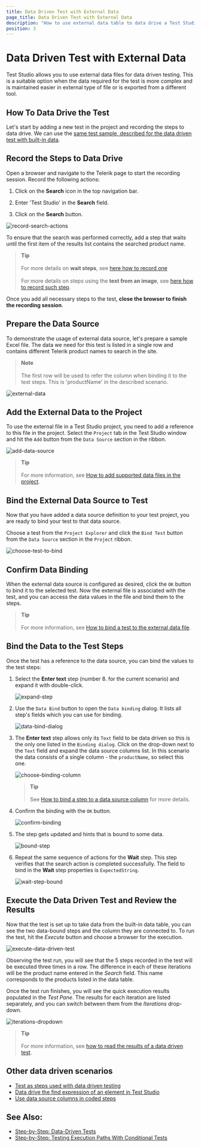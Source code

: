 ```yaml
---
title: Data Driven Test with External Data
page_title: Data Driven Test with External Data
description: "How to use external data table to data drive a Test Studio test? Bind a test to external data source. Data drive test using an excel sheet. Data drive test using XML file. Data drive test using database. Data drive test using SCV file. "
position: 3
---
```

# Data Driven Test with External Data

Test Studio allows you to use external data files for data driven testing. This is a suitable option when the data required for the test is more complex and is maintained easier in external type of file or is exported from a different tool.

## How To Data Drive the Test

Let's start by adding a new test in the project and recording the steps to data drive. We can use the <a href="/automated-tests/data-drive-test/local-data-driven-test" target="_blank">same test sample, described for the data driven test with built-in data</a>.

## Record the Steps to Data Drive

Open a browser and navigate to the Telerik page to start the recording session. Record the following actions:

1. Click on the __Search__ icon in the top navigation bar.

1. Enter 'Test Studio' in the __Search__ field.

1. Click on the __Search__ button.

![record-search-actions](/img/automated-tests/data-drive-test/local-data-driven-test/record-search-actions.png)

To ensure that the search was performed correctly, add a step that waits until the first item of the results list contains the searched product name.

> __Tip__
><br>
><br>
> For more details on __wait steps__, see <a href="/features/recorder/advanced-recording-tools/element-steps/verifications/wait" target="_blank">here how to record one</a>
><br>
><br>
> For more details on steps using the __text from an image__, see <a href="/features/recorder/advanced-recording-tools/element-steps/verifications/text-from-image" target="_blank">here how to record such step</a>.

Once you add all necessary steps to the test, __close the browser to finish the recording session__.

## Prepare the Data Source

To demonstrate the usage of external data source, let's prepare a sample Excel file. The data we need for this test is listed in a single row and contains different Telerik product names to search in the site.

> __Note__
><br>
><br>
The first row will be used to refer the column when binding it to the test steps. This is 'productName' in the described scenario.

![external-data](/img/automated-tests/data-drive-test/external-data-driven-test/external-data.png)

## Add the External Data to the Project

To use the external file in a Test Studio project, you need to add a reference to this file in the project. Select the `Project` tab in the Test Studio window and hit the `Add` button from the `Data Source` section in the ribbon.

![add-data-source](/img/automated-tests/data-drive-test/bind-test-data-source/add-data-source.png)

> __Tip__
><br>
><br>
> For more information, see <a href="/features/data-driven-testing/add-data-source" target="_blank">How to add supported data files in the project</a>.

## Bind the External Data Source to Test

Now that you have added a data source definition to your test project, you are ready to bind your test to that data source.

Choose a test from the `Project Explorer` and click the `Bind Test` button from the `Data Source` section in the `Project` ribbon.

![choose-test-to-bind](/img/automated-tests/data-drive-test/bind-test-data-source/choose-test-to-bind.png)

## Confirm Data Binding

When the external data source is configured as desired, click the `OK` button to bind it to the selected test. Now the external file is associated with the test, and you can access the data values in the file and bind them to the steps.

> __Tip__
><br>
><br>
> For more information, see <a href="/features/data-driven-testing/bind-test-data-source" target="_blank">How to bind a test to the external data file</a>.

## Bind the Data to the Test Steps

Once the test has a reference to the data source, you can bind the values to the test steps:

1. Select the __Enter text__ step (number 8. for the current scenario) and expand it with double-click. 

    ![expand-step](/img/automated-tests/data-drive-test/local-data-driven-test/expand-step.png)

1. Use the `Data Bind` button to open the `Data binding` dialog. It lists all step's fields which you can use for binding. 

    ![data-bind-dialog](/img/automated-tests/data-drive-test/local-data-driven-test/data-bind-dialog.png)

1. The __Enter text__ step allows only its `Text` field to be data driven so this is the only one listed in the `Binding dialog`. Click on the drop-down next to the  `Text` field and expand the data source columns list. In this scenario the data consists of a single column - the `productName`, so select this one.

    ![choose-binding-column](/img/automated-tests/data-drive-test/local-data-driven-test/choose-binding-column.png)

    > __Tip__
    ><br>
    ><br>
    > See <a href="/features/data-driven-testing/attach-columns-input-values" target="_blank">How to bind a step to a data source column</a> for more details.

1. Confirm the binding with the `OK` button. 

    ![confirm-binding](/img/automated-tests/data-drive-test/local-data-driven-test/confirm-binding.png)

1. The step gets updated and hints that is bound to some data. 

    ![bound-step](/img/automated-tests/data-drive-test/local-data-driven-test/bound-step.png)

1. Repeat the same sequence of actions for the __Wait__ step. This step verifies that the search action is completed successfully. The field to bind in the __Wait__ step properties is `ExpectedString`.

    ![wait-step-bound](/img/automated-tests/data-drive-test/local-data-driven-test/wait-step-bound.png)

## Execute the Data Driven Test and Review the Results

Now that the test is set up to take data from the built-in data table, you can see the two data-bound steps and the column they are connected to. To run the test, hit the _Execute_ button and choose a browser for the execution.

![execute-data-driven-test](/img/automated-tests/data-drive-test/local-data-driven-test/execute-data-driven-test.png)

Observing the test run, you will see that the 5 steps recorded in the test will be executed three times in a row. The difference in each of these iterations will be the product name entered in the _Search_ field. This name corresponds to the products listed in the data table.

Once the test run finishes, you will see the quick execution results populated in the _Test Pane_. The results for each iteration are listed separately, and you can switch between them from the _Iterations_ drop-down.

![iterations-dropdown](/img/automated-tests/data-drive-test/local-data-driven-test/iterations-dropdown.png)

> __Tip__
><br>
><br>
> For more information, see <a href="/automated-tests/data-drive-test/ddt-results#summary-results" target="_blank">how to read the results of a data driven test</a>.

## Other data driven scenarios

- <a href="/automated-tests/data-drive-test/multi-level-tests" target="_blank">Test as steps used with data driven testing</a>
- <a href="/automated-tests/elements/find-element#data-driven-find-expression" target="_blank">Data drive the find expression of an element in Test Studio</a>
- <a href="/automated-tests/data-drive-test/data-binding-in-code" target="_blank">Use data source columns in coded steps</a>

## See Also:

* <a href="https://www.telerik.com/blogs/test-studio-step-by-step-data-driven-tests" target="_blank">Step-by-Step: Data-Driven Tests</a>
* <a href="https://www.telerik.com/blogs/test-studio-step-by-step-testing-execution-paths-conditional-tests" target="_blank">Step-by-Step: Testing Execution Paths With Conditional Tests</a>